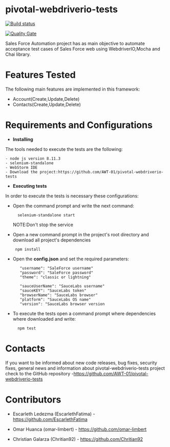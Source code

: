 # pivotal-webdriverio-tests

[![Build status](https://travis-ci.org/AWT-01/pivotal-webdriverio-tests.svg?branch=develop)](https://travis-ci.org/AWT-01/pivotal-webdriverio-tests) 

[![Quality Gate](https://sonarcloud.io/api/project_badges/measure?project=awt-01-pivotal-webdriverio-tests&metric=alert_status)](https://sonarcloud.io/dashboard/index/awt-01-pivotal-webdriverio-tests)

Sales Force Automation project has as main objective to automate
acceptance test cases of Sales Force web using WebdriverIO,Mocha 
and Chai library.

# Features Tested
The following main features are implemented in this framework:
    
- Account(Create,Update,Delete)
- Contacts(Create,Update,Delete)

# Requirements and Configurations
- **Installing** 

The tools needed to execute the tests are the following:
    
    - node js version 8.11.3
    - selenium-standalone
    - WebStorm IDE
    - Download the project:https://github.com/AWT-01/pivotal-webdriverio-tests


- **Executing tests**

In order to execute the tests is necessary these configurations:

- Open the command prompt and write the next command:
        
        selenium-standalone start
        
  NOTE:Don't stop the service
    
 - Open a new command prompt in the project's root directory 
 and download all project's dependencies
  
        npm install
  
 - Open the **config.json**  and set the required parameters:
    
          "username": "SaleForce username"
          "password": "SaleForce password"
          "theme": "classic or lightning"
        
          "sauceUserName": "SauceLabs username"
          "sauceKEY": "SauceLabs token"
          "browserName": "SauceLabs browser"
          "platform": "SauceLabs OS name"
          "version": "SauceLabs browser version
   

- To execute the tests open a command prompt 
where dependencies where downloaded  and write:
    
        npm test
 
 # Contacts
 
 If you want to be informed about new code releases, bug fixes, 
 security fixes, general news and information about pivotal-webdriverio-tests project 
 check to the GitHub repository -https://github.com/AWT-01/pivotal-webdriverio-tests
 
  # Contributors
  
  - Escarleth Ledezma (EscarlethFatima) - https://github.com/EscarlethFatima
  
  - Omar Huanca (omar-limbert) - https://github.com/omar-limbert
    
  - Christian Galarza (Chritian92) - https://github.com/Chritian92
  
